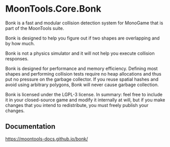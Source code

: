 # MoonTools.Core.Bonk
Bonk is a fast and modular collision detection system for MonoGame that is part of the MoonTools suite.

Bonk is designed to help you figure out if two shapes are overlapping and by how much.

Bonk is not a physics simulator and it will not help you execute collision responses.

Bonk is designed for performance and memory efficiency. Defining most shapes and performing collision tests require no heap allocations and thus put no pressure on the garbage collector. If you reuse spatial hashes and avoid using arbitrary polygons, Bonk will never cause garbage collection.

Bonk is licensed under the LGPL-3 license. In summary: feel free to include it in your closed-source game and modify it internally at will, but if you make changes that you intend to redistribute, you must freely publish your changes.

## Documentation
https://moontools-docs.github.io/bonk/
